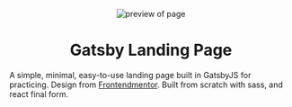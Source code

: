 <p align="center">
  <img alt="preview of page" src="https://api.frontendmentor.io/wp-content/uploads/2018/10/desktop-preview-2.jpg" />
</p>
<h1 align="center">
  Gatsby Landing Page
</h1>

A simple, minimal, easy-to-use landing page built in GatsbyJS for practicing. Design from [Frontendmentor](https://www.frontendmentor.io).
Built from scratch with sass, and react final form.
